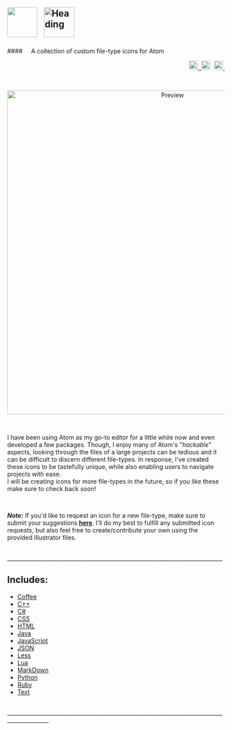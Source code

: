 <img src="https://cloud.githubusercontent.com/assets/16360374/17991222/82596480-6af1-11e6-9c96-3e2996a8be5a.png" height="70"/> &nbsp;&nbsp;<img src="https://cloud.githubusercontent.com/assets/16360374/18599710/969f5a8e-7c0e-11e6-801f-5de5f1e35cd5.png" height="70" Title="Heading"/>  
------------------------------------------------------------------------------  
####&nbsp;&nbsp;&nbsp;&nbsp; A collection of custom file-type icons for Atom
<p align="right">
    <a href="https://opensource.org/licenses/MIT">
		<img src="https://img.shields.io/apm/l/atomic-monokai-syntax.svg?" height="21" title="License">&nbsp;
	</a>
    <span class="badge-paypal"><a href="https://www.paypal.com/cgi-bin/webscr?cmd=_s-xclick&hosted_button_id=E6RKPR34SH6CU" title="Donate to this project using Paypal">
        <img src="https://img.shields.io/badge/paypal-donate-yellow.svg" height="21" title="Donate"></a></span>&nbsp;
    <a href="https://atom.io/themes/atomic-monokai-syntax">
		<img src="https://badges.frapsoft.com/os/v1/open-source.svg?v=103" height="21" title="Open Source">&nbsp;
	</a>
</p>

<br>
    <p align="center">
        <img src="https://cloud.githubusercontent.com/assets/16360374/22403831/088f335c-e5d8-11e6-8ef1-8b969989b517.png" width="750" title="Preview"/>
    <p/>
<br>

I have been using Atom as my go-to editor for a little while now and even developed a few packages. Though, I enjoy many of Atom's "*hackable*" aspects, looking through the files of a large projects can be tedious and it can be difficult to discern different file-types. In response, I've created these icons to be tastefully unique, while also enabling users to navigate projects with ease.  
I will be creating icons for more file-types in the future, so if you like these make sure to check back soon!  

<br>

  ***Note:*** If you'd like to request an icon for a new file-type, make sure to submit your suggestions [**here**](https://github.com/JonSn0w/Atom-FileType-Icons/Issues). I'll do my best to fulfill any submitted icon requests, but also feel free to create/contribute your own using the provided Illustrator files.

<br>
______________________________________________________________________________  

## Includes:
  * [Coffee](https://github.com/JonSn0w/Atom-FileType-Icons/blob/master/PNG/coffee.png)    
  * [C++](https://github.com/JonSn0w/Atom-FileType-Icons/blob/master/PNG/cpp.png)  
  * [C#](https://github.com/JonSn0w/Atom-FileType-Icons/blob/master/PNG/csharp.png)  
  * [CSS](https://github.com/JonSn0w/Atom-FileType-Icons/blob/master/PNG/css.png)  
  * [HTML](https://github.com/JonSn0w/Atom-FileType-Icons/blob/master/PNG/html.png)  
  * [Java](https://github.com/JonSn0w/Atom-FileType-Icons/blob/master/PNG/java.png)  
  * [JavaScript](https://github.com/JonSn0w/Atom-FileType-Icons/blob/master/PNG/js.png)  
  * [JSON](https://github.com/JonSn0w/Atom-FileType-Icons/blob/master/PNG/json.png)  
  * [Less](https://github.com/JonSn0w/Atom-FileType-Icons/blob/master/PNG/less.png)  
  * [Lua](https://github.com/JonSn0w/Atom-FileType-Icons/blob/master/PNG/lua.png)  
  * [MarkDown](https://github.com/JonSn0w/Atom-FileType-Icons/blob/master/PNG/md.png)  
  * [Python](https://github.com/JonSn0w/Atom-FileType-Icons/blob/master/PNG/py.png)  
  * [Ruby](https://github.com/JonSn0w/Atom-FileType-Icons/blob/master/PNG/ruby.png)  
  * [Text](https://github.com/JonSn0w/Atom-FileType-Icons/blob/master/PNG/txt.png)  

<br>    
_____________________________________________________________________________________________
